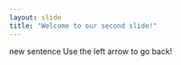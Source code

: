 ```yaml
---
layout: slide
title: "Welcome to our second slide!"
---
```

new sentence
Use the left arrow to go back!
